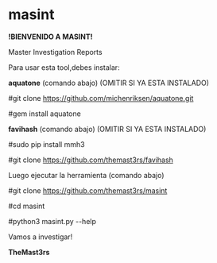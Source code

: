 # masint

**!BIENVENIDO A MASINT!**

Master Investigation Reports

Para usar esta tool,debes instalar:

**aquatone** (comando abajo) (OMITIR SI YA ESTA INSTALADO)

#git clone https://github.com/michenriksen/aquatone.git

#gem install aquatone

**favihash** (comando abajo) (OMITIR SI YA ESTA INSTALADO)

#sudo pip install mmh3

#git clone https://github.com/themast3rs/favihash

Luego ejecutar la herramienta (comando abajo)

#git clone https://github.com/themast3rs/masint

#cd masint

#python3 masint.py --help

Vamos a investigar! 

**TheMast3rs**
